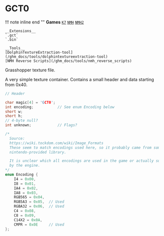 # GCT0

!!! note inline end ""
    __Games__
    [`K7`](/ghm_docs/games/K7)
    [`NMH`](/ghm_docs/games/NMH)
    [`NMH2`](/ghm_docs/games/NMH2)
    
    __Extensions__
    `.gct`
    `.bin`

    __Tools__  
    [DolphinTextureExtraction-tool](/ghm_docs/tools/dolphintextureextraction-tool)
    [NMH Reverse Scripts](/ghm_docs/tools/nmh_reverse_scripts)


Grasshopper texture file.

A very simple texture container. Contains a small header and data starting from 0x40.

```cpp
// Header

char magic[4] = 'GCT0';
int encoding;           // See enum Encoding below
short w;
short h;
// 4-byte null?
int unknown;            // Flags?

```

```cpp
/*
  Source:
  https://wiki.tockdom.com/wiki/Image_Formats
  These seem to match encodings used here, so it probably came from some
  nintendo-provided library.

  It is unclear which all encodings are used in the game or actually supported
  by the engine.
*/
enum Encoding {
    I4 = 0x00,
    I8 = 0x01,
    IA4 = 0x02,
    IA8 = 0x03,
    RGB565 = 0x04,
    RGB5A3 = 0x05,  // Used
    RGBA32 = 0x06,  // Used
    C4 = 0x08,
    C8 = 0x09,
    C14X2 = 0x0A,
    CMPR = 0x0E     // Used
}; 
```